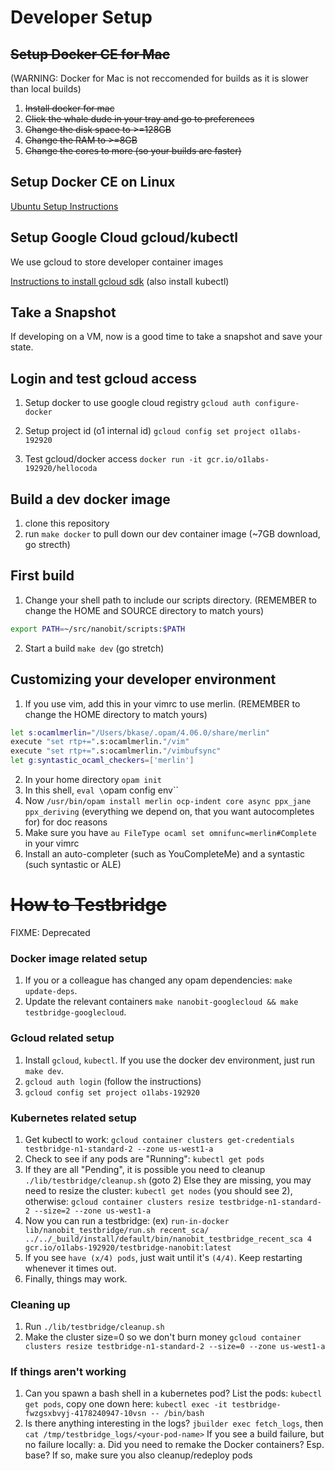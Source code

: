 # Developer Setup

## ~~Setup Docker CE for Mac~~
(WARNING: Docker for Mac is not reccomended for builds as it is slower than local builds)

1. ~~Install docker for mac~~
1. ~~Click the whale dude in your tray and go to preferences~~
1. ~~Change the disk space to >=128GB~~
1. ~~Change the RAM to >=8GB~~
1. ~~Change the cores to more (so your builds are faster)~~

## Setup Docker CE on Linux
[Ubuntu Setup Instructions](https://docs.docker.com/install/linux/docker-ce/ubuntu/)

## Setup Google Cloud gcloud/kubectl 
We use gcloud to store developer container images

[Instructions to install gcloud sdk](https://cloud.google.com/sdk/install)
(also install kubectl)

## Take a Snapshot
If developing on a VM, now is a good time to take a snapshot and save your state.

## Login and test gcloud access

1. Setup docker to use google cloud registry
`gcloud auth configure-docker`

1. Setup project id (o1 internal id)
`gcloud config set project o1labs-192920`

1. Test gcloud/docker access
`docker run -it gcr.io/o1labs-192920/hellocoda`

## Build a dev docker image
1. clone this repository 
1. run `make docker` to pull down our dev container image (~7GB download, go strecth)

## First build

1. Change your shell path to include our scripts directory.
(REMEMBER to change the HOME and SOURCE directory to match yours)

```bash
export PATH=~/src/nanobit/scripts:$PATH
```

2. Start a build `make dev` (go stretch)

## Customizing your developer environment

1. If you use vim, add this in your vimrc to use merlin. 
(REMEMBER to change the HOME directory to match yours)

```bash
let s:ocamlmerlin="/Users/bkase/.opam/4.06.0/share/merlin"
execute "set rtp+=".s:ocamlmerlin."/vim"
execute "set rtp+=".s:ocamlmerlin."/vimbufsync"
let g:syntastic_ocaml_checkers=['merlin']
```

2. In your home directory `opam init`
1. In this shell, `eval \`opam config env\``
1. Now `/usr/bin/opam install merlin ocp-indent core async ppx_jane ppx_deriving` (everything we depend on, that you want autocompletes for) for doc reasons
1. Make sure you have `au FileType ocaml set omnifunc=merlin#Complete` in your vimrc
1. Install an auto-completer (such as YouCompleteMe) and a syntastic (such syntastic or ALE)


# ~~How to Testbridge~~
FIXME: Deprecated

### Docker image related setup

1. If you or a colleague has changed any opam dependencies: `make update-deps`.
2. Update the relevant containers `make nanobit-googlecloud && make testbridge-googlecloud`.

### Gcloud related setup

1. Install `gcloud`, `kubectl`. If you use the docker dev environment, just run `make dev`.
2. `gcloud auth login` (follow the instructions)
3. `gcloud config set project o1labs-192920`

### Kubernetes related setup

1. Get kubectl to work: `gcloud container clusters get-credentials testbridge-n1-standard-2 --zone us-west1-a`
2. Check to see if any pods are "Running": `kubectl get pods`
3. If they are all "Pending", it is possible you need to cleanup `./lib/testbridge/cleanup.sh` (goto 2)
   Else they are missing, you may need to resize the cluster:
   `kubectl get nodes` (you should see 2), otherwise: `gcloud container clusters resize testbridge-n1-standard-2 --size=2 --zone us-west1-a`
4. Now you can run a testbridge: (ex) `run-in-docker lib/nanobit_testbridge/run.sh recent_sca/ ../../_build/install/default/bin/nanobit_testbridge_recent_sca 4 gcr.io/o1labs-192920/testbridge-nanobit:latest`
5. If you see `have (x/4) pods`, just wait until it's `(4/4)`. Keep restarting whenever it times out.
6. Finally, things may work.

### Cleaning up

1. Run `./lib/testbridge/cleanup.sh`
2. Make the cluster size=0 so we don't burn money `gcloud container clusters resize testbridge-n1-standard-2 --size=0 --zone us-west1-a`

### If things aren't working

1. Can you spawn a bash shell in a kubernetes pod?
    List the pods: `kubectl get pods`, copy one down here:
    `kubectl exec -it testbridge-fwzgsxbvyj-4178240947-10vsn -- /bin/bash`
2. Is there anything interesting in the logs?
    `jbuilder exec fetch_logs`, then `cat /tmp/testbridge_logs/<your-pod-name>`
   If you see a build failure, but no failure locally:
    a. Did you need to remake the Docker containers? Esp. base? If so, make sure you also cleanup/redeploy pods
